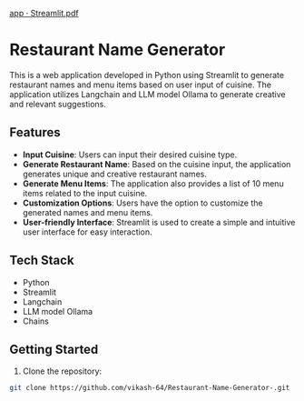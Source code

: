 [app · Streamlit.pdf](https://github.com/vikash-64/Restaurant-Name-Generator-/files/15141002/app.Streamlit.pdf)

# Restaurant Name Generator

This is a web application developed in Python using Streamlit to generate restaurant names and menu items based on user input of cuisine. The application utilizes Langchain and LLM model Ollama to generate creative and relevant suggestions.

## Features

- **Input Cuisine**: Users can input their desired cuisine type.
- **Generate Restaurant Name**: Based on the cuisine input, the application generates unique and creative restaurant names.
- **Generate Menu Items**: The application also provides a list of 10 menu items related to the input cuisine.
- **Customization Options**: Users have the option to customize the generated names and menu items.
- **User-friendly Interface**: Streamlit is used to create a simple and intuitive user interface for easy interaction.

## Tech Stack

- Python
- Streamlit
- Langchain
- LLM model Ollama
- Chains

## Getting Started

1. Clone the repository:

```bash
git clone https://github.com/vikash-64/Restaurant-Name-Generator-.git
